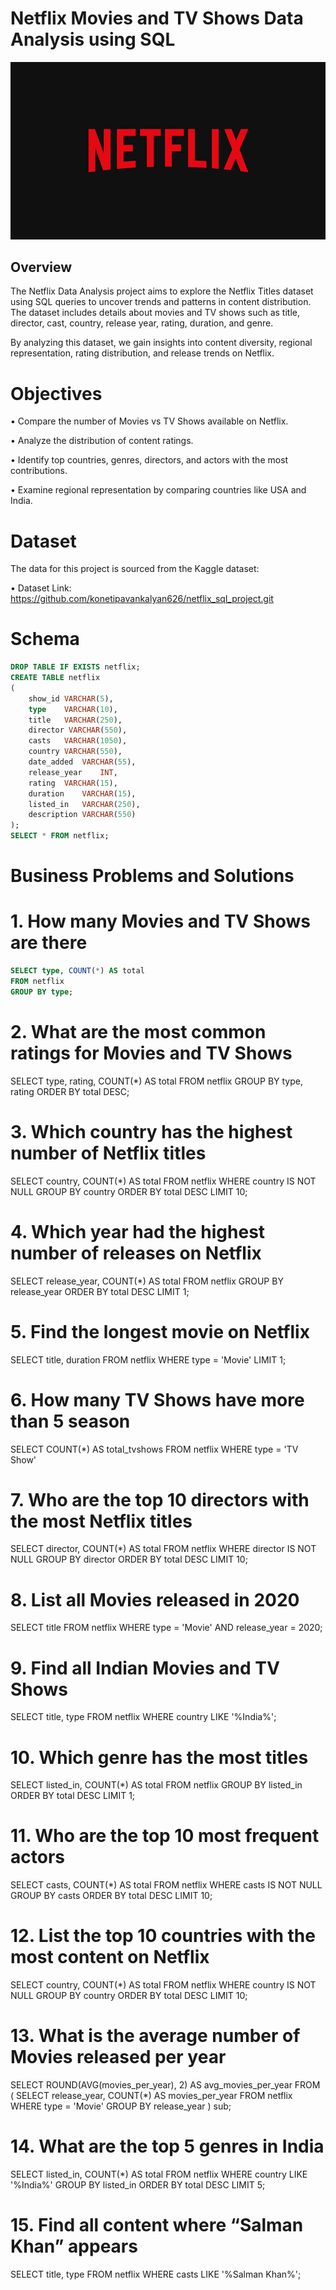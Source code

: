 # Netflix Movies and TV Shows Data Analysis using SQL

![Netflix Logo](https://github.com/konetipavankalyan626/netflix_sql_project/blob/main/netflix.jpg)

## Overview

The Netflix Data Analysis project aims to explore the Netflix Titles dataset using SQL queries to uncover trends and patterns in content distribution. The dataset includes details about movies and TV shows such as title, director, cast, country, release year, rating, duration, and genre.

By analyzing this dataset, we gain insights into content diversity, regional representation, rating distribution, and release trends on Netflix.

# Objectives

• Compare the number of Movies vs TV Shows available on Netflix.

• Analyze the distribution of content ratings.

• Identify top countries, genres, directors, and actors with the most contributions.

• Examine regional representation by comparing countries like USA and India.

# Dataset

The data for this project is sourced from the Kaggle dataset:

• Dataset Link: https://github.com/konetipavankalyan626/netflix_sql_project.git

# Schema

```sql
DROP TABLE IF EXISTS netflix;
CREATE TABLE netflix
(
	show_id	VARCHAR(5),
	type    VARCHAR(10),
	title	VARCHAR(250),
	director VARCHAR(550),
	casts	VARCHAR(1050),
	country	VARCHAR(550),
	date_added	VARCHAR(55),
	release_year	INT,
	rating	VARCHAR(15),
	duration	VARCHAR(15),
	listed_in	VARCHAR(250),
	description VARCHAR(550)
);
SELECT * FROM netflix;
```
# Business Problems and Solutions

# 1. How many Movies and TV Shows are there
```sql
SELECT type, COUNT(*) AS total
FROM netflix
GROUP BY type;
```

# 2. What are the most common ratings for Movies and TV Shows

SELECT type, rating, COUNT(*) AS total
FROM netflix 
GROUP BY type, rating
ORDER BY total DESC;

# 3. Which country has the highest number of Netflix titles

SELECT country, COUNT(*) AS total
FROM netflix 
WHERE country IS NOT NULL
GROUP BY country
ORDER BY total DESC
LIMIT 10;

# 4. Which year had the highest number of releases on Netflix 

SELECT release_year, COUNT(*) AS total
FROM netflix
GROUP BY release_year
ORDER BY total DESC
LIMIT 1;

# 5. Find the longest movie on Netflix

SELECT title, duration
FROM netflix
WHERE type = 'Movie'
LIMIT 1;

# 6. How many TV Shows have more than 5 season

SELECT COUNT(*) AS total_tvshows
FROM netflix
WHERE type = 'TV Show'

# 7. Who are the top 10 directors with the most Netflix titles

SELECT director, COUNT(*) AS total
FROM netflix
WHERE director IS NOT NULL
GROUP BY director
ORDER BY total DESC
LIMIT 10;

# 8. List all Movies released in 2020

SELECT title
FROM netflix
WHERE type = 'Movie' AND release_year = 2020;

# 9. Find all Indian Movies and TV Shows

SELECT title, type
FROM netflix
WHERE country LIKE '%India%';

# 10. Which genre has the most titles

SELECT listed_in, COUNT(*) AS total
FROM netflix
GROUP BY listed_in
ORDER BY total DESC
LIMIT 1;

# 11. Who are the top 10 most frequent actors

SELECT casts, COUNT(*) AS total
FROM netflix
WHERE casts IS NOT NULL
GROUP BY casts
ORDER BY total DESC
LIMIT 10;

# 12. List the top 10 countries with the most content on Netflix

SELECT country, COUNT(*) AS total
FROM netflix
WHERE country IS NOT NULL
GROUP BY country
ORDER BY total DESC
LIMIT 10;

# 13. What is the average number of Movies released per year

SELECT ROUND(AVG(movies_per_year), 2) AS avg_movies_per_year
FROM (
    SELECT release_year, COUNT(*) AS movies_per_year
    FROM netflix
    WHERE type = 'Movie'
    GROUP BY release_year
) sub;

# 14. What are the top 5 genres in India

SELECT listed_in, COUNT(*) AS total
FROM netflix
WHERE country LIKE '%India%'
GROUP BY listed_in
ORDER BY total DESC
LIMIT 5;

# 15. Find all content where “Salman Khan” appears

SELECT title, type
FROM netflix
WHERE casts LIKE '%Salman Khan%';






















	
	
	
